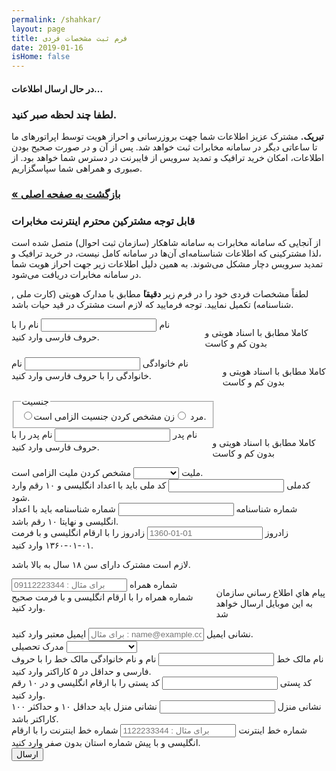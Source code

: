 ```yaml
---
permalink: /shahkar/
layout: page
title: فرم ثبت مشخصات فردی
date: 2019-01-16
isHome: false
---
```

<div id="submitWrapper" class="hidden" >
    <h4 class="text-center">در حال ارسال اطلاعات...</h4>
    <h3 class="text-center">لطفا چند لحظه صبر کنید.</h3>
</div>
<div id="resultWrapper" class="hidden" >
    <div data-closable class="row callout alert-callout-border success">
        <strong>تبریک.</strong> مشترک عزیز اطلاعات شما جهت بروزرسانی و احراز هویت   توسط اپراتورهای ما تا ساعاتی دیگر در سامانه مخابرات ثبت خواهد شد. پس از آن و در صورت صحیح بودن اطلاعات، امکان خريد ترافيک و تمديد سرويس از فایبرنت در دسترس شما خواهد بود.
        از صبوری و همراهی شما سپاسگزاریم.
    </div>
    <h3><a class="button" href="/">« بازگشت به صفحه اصلی</a></h3>
</div>
<div id="formWrapper">
<h3>قابل توجه مشترکين محترم اینترنت مخابرات</h3>
<p> از آنجایی که سامانه مخابرات به سامانه شاهکار (سازمان ثبت احوال) متصل شده است ،لذا مشترکینی که اطلاعات شناسنامه‌ای آن‌ها در سامانه کامل نیست، در خريد ترافيک و تمديد سرويس دچار مشکل می‌شوند.
به همین دلیل اطلاعات زیر جهت احراز هویت شما در سامانه مخابرات دریافت می‌شود.</p>
<p>لطفاً مشخصات فردی خود را در فرم زیر <strong  >دقیقا</strong>ً مطابق با مدارک هویتی (کارت ملی , شناسنامه) تکمیل نمایید. توجه فرمایید که لازم است مشترک در قید حیات باشد.</p>
<form id="shahkar" data-abide novalidate >
<div data-abide-error class="row callout alert-callout-border alert" style="display: none;">
        <strong>توجه</strong> - امکان ثبت اطلاعات وجود ندارد. لطفا به خطاهای ذکر شده توجه کنید.
</div>
<div class="row">
    <div class="small-12 medium-3 columns">
        <label>نام
            <input name="firstName" type="text" aria-describedby="firstNameHint" aria-errormessage="firstNameError" required pattern="farsiAlpha" >
            <span class="form-error" id="firstNameError" >
                نام را با حروف فارسی وارد کنید.
            </span>
        </label>
        <p class="help-text">کاملا مطابق با اسناد هویتی و بدون کم و کاست</p>
    </div>
    <div class="small-12 medium-3 columns">
        <label>نام خانوادگی
            <input name="lastName" type="text" aria-describedby="lastNameHint" aria-errormessage="lastNameError" required pattern="farsiAlpha" >
            <span class="form-error" id="lastNameError">
                نام خانوادگی را با حروف فارسی وارد کنید.
            </span>
        </label>
        <p class="help-text">کاملا مطابق با اسناد هویتی و بدون کم و کاست</p>
    </div>
    <div class="small-12 medium-3 columns">
        <fieldset>
            <legend>جنسیت</legend>
            <input type="radio" name="gender" value="m" id="male" required><label for="male">مرد</label>
            <input type="radio" name="gender" value="f" id="female"><label for="female">زن</label>
            <span class="form-error" id="nameError">
                مشخص کردن جنسیت الزامی است.
            </span>
        </fieldset>
    </div>
    <div class="small-12 medium-3 columns">
        <label>نام پدر
            <input name="fatherName" type="text" aria-describedby="fatherNameHint" aria-errormessage="fatherNameError" required pattern="farsiAlpha" >
            <span class="form-error" id="fatherNameError">
                نام پدر را با حروف فارسی وارد کنید.
            </span>
        </label>
        <p class="help-text">کاملا مطابق با اسناد هویتی و بدون کم و کاست</p>
    </div>
    <div class="small-12 medium-3 columns">
        <label>ملیت
            <select id="nationality" name="nationality" aria-describedby="nationalityHint" aria-errormessage="nationalityError" required >
                <option></option>
                <option value="ایران">ایران</option>
                <option value="غیر ایران">غیر ایران</option>
            </select>
            <span class="form-error" id="nationalityError">
                مشخص کردن ملیت الزامی است.
            </span>
        </label>
    </div>
    <div class="small-12 medium-3 columns">
        <label>کدملی
            <input name="nationalCode" type="text" aria-describedby="nationalCodeHint" aria-errormessage="nationalCodeError" required pattern="tenDigits" >
            <span class="form-error" id="nationalCodeError">
                کد ملی باید با اعداد انگلیسی و ۱۰ رقم وارد شود.
            </span>
        </label>
    </div>
    <div class="small-12 medium-3 columns">
        <label>شماره شناسنامه
            <input name="idNumber" type="text" aria-describedby="idNumberHint" aria-errormessage="idNumberError" required pattern="number" >
            <span class="form-error" id="idNumberError">
                شماره شناسنامه باید با اعداد انگلیسی و نهایتا ۱۰ رقم باشد.
            </span>
        </label>
    </div>
    <div class="small-12 medium-3 columns">
        <label>زادروز
            <input name="dateOfBirth" type="text" aria-describedby="dateOfBirthHint" aria-errormessage="dateOfBirthError" required pattern="jalaliDate" placeholder="1360-01-01" >
            <span class="form-error" id="dateOfBirthError">
                زادروز را با ارقام انگلیسی و با فرمت ۰۱-۰۱-۱۳۶۰ وارد کنید.
            </span>
        <p class="help-text" id="passwordHelpText">لازم است مشترک دارای سن ۱۸ سال  به بالا باشد.</p>
        </label>
    </div>
    <div class="small-12 medium-3 columns">
        <label>شماره همراه
            <input name="mobile" type="text" placeholder="برای مثال : 09112223344" aria-describedby="mobileHint" aria-errormessage="mobileError" required pattern="mobileNumber" >
            <span class="form-error" id="mobileError">
                شماره همراه را با ارقام انگلیسی و با فرمت صحیح وارد کنید.
            </span>
        </label>
        <p class="help-text" id="passwordHelpText">پيام هاي اطلاع رساني سازمان به اين موبايل ارسال خواهد شد</p>
    </div>
    <div class="small-12 medium-3 columns">
        <label>نشانی ایمیل
            <input name="email" type="text" placeholder="برای مثال : name@example.com" aria-describedby="emailHint" aria-errormessage="emailError" pattern="email" >
            <span class="form-error" id="emailError">
                ایمیل معتبر وارد کنید.
            </span>
        </label>
    </div>
    <div class="small-12 medium-3 columns">
        <label>مدرک تحصیلی
            <select id="education" name="education" >
                <option></option>
                <option value="زیر دیپلم">زیر دیپلم</option>
                <option value="دیپلم">دیپلم</option>
                <option value="کاردانی">کاردانی</option>
                <option value="کارشناسی">کارشناسی</option>
                <option value="کارشناسی ارشد">کارشناسی ارشد</option>
                <option value="دکتری">دکتری</option>
            </select>
        </label>
    </div>
    <div class="small-12 medium-3 columns">
        <label>نام مالک خط
            <input name="landlineOwner" type="text" aria-describedby="landlineOwnerHint" aria-errormessage="landlineOwnerError" pattern="farsiAlphaMinFive" >
            <span class="form-error" id="landlineOwnerError">
                نام و نام خانوادگی مالک خط را با حروف فارسی و حداقل در ۵ کاراکتر وارد کنید.
            </span>
        </label>
    </div>
    <div class="small-12 medium-3 columns">
        <label>کد پستی
            <input name="postalCode" type="text" aria-describedby="postalCodeHint" aria-errormessage="postalCodeError" pattern="tenDigits" >
            <span class="form-error" id="postalCodeError">
                 کد پستی را با ارقام انگلیسی و در ۱۰ رقم وارد کنید.
            </span>
        </label>
    </div>
    <div class="small-12 medium-6 columns">
        <label>نشانی منزل
            <input name="address" type="text" aria-describedby="addressHint" aria-errormessage="addressError" minlength="10" pattern="any3-10" >
            <span class="form-error" id="addressError">
                 نشانی منزل باید حداقل ۱۰ و حداکثر ۱۰۰ کاراکتر باشد.
            </span>
        </label>
    </div>
    <div class="small-12 medium-3 columns">
        <label>شماره خط اینترنت
            <input name="adslNumber" placeholder="برای مثال : 1122233344" type="text" aria-describedby="adslNumberHint" aria-errormessage="adslNumberError" required pattern="adslNumber" >
            <span class="form-error" id="adslNumberError">
                شماره خط اینترنت را با ارقام انگلیسی و با پیش شماره استان بدون صفر وارد کنید.
            </span>
        </label>
    </div>
    <div class="small-12 medium-3 columns">
        <button class="success button" value="Submit">ارسال</button>
    </div>
</div>
</form>
</div>